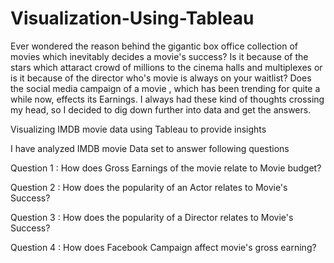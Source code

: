 # Visualization-Using-Tableau

Ever wondered the reason behind the gigantic box office collection of movies which inevitably decides a movie's success? Is it because of the stars which attaract crowd of millions to the cinema halls and multiplexes or is it because of the director who's movie is always on your waitlist? Does the social media campaign of a movie , which has been trending for quite a while now, effects its Earnings. I always had these kind of thoughts crossing my head, so I decided to dig down further into data and get the answers.


Visualizing IMDB movie data using Tableau to provide insights

I have analyzed IMDB movie Data set to answer following questions

Question 1 : How does Gross Earnings of the movie relate to Movie budget?

Question 2 : How does the popularity of an Actor relates to Movie's Success?

Question 3 : How does the popularity of a Director relates to Movie's Success?

Question 4 : How does Facebook Campaign affect movie's gross earning?

